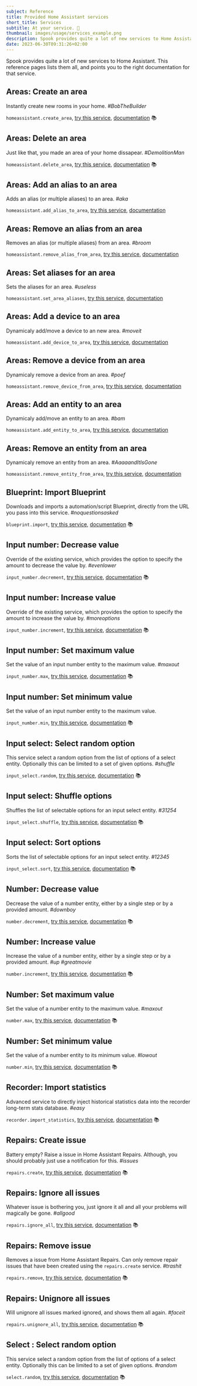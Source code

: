 ```yaml
---
subject: Reference
title: Provided Home Assistant services
short_title: Services
subtitle: At your service. 🫡
thumbnail: images/usage/services_example.png
description: Spook provides quite a lot of new services to Home Assistant. This reference pages lists them all, and points you to the right documentation.
date: 2023-06-30T09:31:26+02:00
---
```


Spook provides quite a lot of new services to Home Assistant. This reference pages lists them all, and points you to the right documentation for that service.

## Areas: Create an area

Instantly create new rooms in your home. _#BobTheBuilder_

`homeassistant.create_area`, [try this service](https://my.home-assistant.io/redirect/developer_call_service/?service=homeassistant.create_area), [documentation](areas#create-an-area) 📚

## Areas: Delete an area

Just like that, you made an area of your home dissapear. _#DemolitionMan_

`homeassistant.delete_area`, [try this service](https://my.home-assistant.io/redirect/developer_call_service/?service=homeassistant.delete_area), [documentation](areas#delete-an-area) 📚
## Areas: Add an alias to an area

Adds an alias (or multiple aliases) to an area. _#aka_

`homeassistant.add_alias_to_area`, [try this service](https://my.home-assistant.io/redirect/developer_call_service/?service=homeassistant.add_alias_to_area), [documentation](areas#add-an-alias-to-an-area)

## Areas: Remove an alias from an area

Removes an alias (or multiple aliases) from an area. _#broom_

`homeassistant.remove_alias_from_area`, [try this service](https://my.home-assistant.io/redirect/developer_call_service/?service=homeassistant.remove_alias_from_area), [documentation](areas#remove-an-alias-from-an-area)

## Areas: Set aliases for an area

Sets the aliases for an area. _#useless_

`homeassistant.set_area_aliases`, [try this service](https://my.home-assistant.io/redirect/developer_call_service/?service=homeassistant.set_area_aliases), [documentation](areas#set-aliases-for-an-area)

## Areas: Add a device to an area

Dynamicaly add/move a device to an new area. _#moveit_

`homeassistant.add_device_to_area`, [try this service](https://my.home-assistant.io/redirect/developer_call_service/?service=homeassistant.add_device_to_area), [documentation](areas#add-a-device-to-an-area)

## Areas: Remove a device from an area

Dynamicaly remove a device from an area. _#poef_

`homeassistant.remove_device_from_area`, [try this service](https://my.home-assistant.io/redirect/developer_call_service/?service=homeassistant.remove_device_from_area), [documentation](areas#remove-a-device-from-an-area)

## Areas: Add an entity to an area

Dynamicaly add/move an entity to an area. _#bam_

`homeassistant.add_entity_to_area`, [try this service](https://my.home-assistant.io/redirect/developer_call_service/?service=homeassistant.add_entity_to_area), [documentation](areas#add-an-entity-to-an-area)

## Areas: Remove an entity from an area

Dynamicaly remove an entity from an area. _#AaaaandItIsGone_

`homeassistant.remove_entity_from_area`, [try this service](https://my.home-assistant.io/redirect/developer_call_service/?service=homeassistant.remove_entity_from_area), [documentation](areas#remove-an-entity-from-an-area)

## Blueprint: Import Blueprint

Downloads and imports a automation/script Blueprint, directly from the URL you pass into this service. _#noquestionsasked_

`blueprint.import`, [try this service](https://my.home-assistant.io/redirect/developer_call_service/?service=blueprint.import), [documentation](integrations/blueprint#import-blueprint) 📚

## Input number: Decrease value

Override of the existing service, which provides the option to specify the amount to decrease the value by. _#evenlower_

`input_number.decrement`, [try this service](https://my.home-assistant.io/redirect/developer_call_service/?service=input_number.decrement), [documentation](integrations/input_number#decrease-value) 📚

## Input number: Increase value

Override of the existing service, which provides the option to specify the amount to increase the value by. _#moreoptions_

`input_number.increment`, [try this service](https://my.home-assistant.io/redirect/developer_call_service/?service=input_number.increment), [documentation](integrations/input_number#increase-value) 📚

## Input number: Set maximum value

Set the value of an input number entity to the maximum value. _#maxout_

`input_number.max`, [try this service](https://my.home-assistant.io/redirect/developer_call_service/?service=input_number.max), [documentation](integrations/input_number#set-value-to-maximum) 📚

## Input number: Set minimum value

Set the value of an input number entity to the maximum value.

`input_number.min`, [try this service](https://my.home-assistant.io/redirect/developer_call_service/?service=input_number.min), [documentation](integrations/input_number#set-value-to-minimum) 📚

## Input select: Select random option

This service select a random option from the list of options of a select entity. Optionally this can be limited to a set of given options. _#shuffle_

`input_select.random`, [try this service](https://my.home-assistant.io/redirect/developer_call_service/?service=input_select.random), [documentation](integrations/input_select#select-random-option) 📚

## Input select: Shuffle options

Shuffles the list of selectable options for an input select entity. _#31254_

`input_select.shuffle`, [try this service](https://my.home-assistant.io/redirect/developer_call_service/?service=input_select.shuffle), [documentation](integrations/input_select#shuffle-options) 📚

## Input select: Sort options

Sorts the list of selectable options for an input select entity. _#12345_

`input_select.sort`, [try this service](https://my.home-assistant.io/redirect/developer_call_service/?service=input_select.sort), [documentation](integrations/input_select#sort-options) 📚

## Number: Decrease value

Decrease the value of a number entity, either by a single step or by a provided amount. _#downboy_

`number.decrement`, [try this service](https://my.home-assistant.io/redirect/developer_call_service/?service=number.decrement), [documentation](integrations/number#decrease-value) 📚

## Number: Increase value

Increase the value of a number entity, either by a single step or by a provided amount. _#up #greatmovie_

`number.increment`, [try this service](https://my.home-assistant.io/redirect/developer_call_service/?service=number.increment), [documentation](integrations/number#increase-value) 📚

## Number: Set maximum value

Set the value of a number entity to the maximum value. _#maxout_

`number.max`, [try this service](https://my.home-assistant.io/redirect/developer_call_service/?service=number.max), [documentation](integrations/number#set-value-to-maximum) 📚

## Number: Set minimum value

Set the value of a number entity to its minimum value. _#lowout_

`number.min`, [try this service](https://my.home-assistant.io/redirect/developer_call_service/?service=number.min), [documentation](integrations/number#set-value-to-minimum) 📚

## Recorder: Import statistics

Advanced service to directly inject historical statistics data into the recorder long-term stats database. _#easy_

`recorder.import_statistics`, [try this service](https://my.home-assistant.io/redirect/developer_call_service/?service=recorder.import_statistics), [documentation](integrations/recorder#import-blueprint) 📚

## Repairs: Create issue

Battery empty? Raise a issue in Home Assistant Repairs. Although, you should probably just use a notification for this. _#issues_

`repairs.create`, [try this service](https://my.home-assistant.io/redirect/developer_call_service/?service=repairs.create), [documentation](integrations/repairs#create-issue) 📚

## Repairs: Ignore all issues

Whatever issue is bothering you, just ignore it all and all your problems will magically be gone. _#allgood_

`repairs.ignore_all`, [try this service](https://my.home-assistant.io/redirect/developer_call_service/?service=repairs.ignore_all), [documentation](integrations/repairs#ignore-all-issues) 📚

## Repairs: Remove issue

Removes a issue from Home Assistant Repairs. Can only remove repair issues that have been created using the `repairs.create` service. _#trashit_

`repairs.remove`, [try this service](https://my.home-assistant.io/redirect/developer_call_service/?service=repairs.remove), [documentation](integrations/repairs#remove-issue) 📚

## Repairs: Unignore all issues

Will unignore all issues marked ignored, and shows them all again. _#faceit_

`repairs.unignore_all`, [try this service](https://my.home-assistant.io/redirect/developer_call_service/?service=repairs.unignore_all), [documentation](integrations/repairs#unignore-all-issues) 📚

## Select : Select random option

This service select a random option from the list of options of a select entity. Optionally this can be limited to a set of given options. _#random_

`select.random`, [try this service](https://my.home-assistant.io/redirect/developer_call_service/?service=select.random), [documentation](integrations/select#select-random-option) 📚
